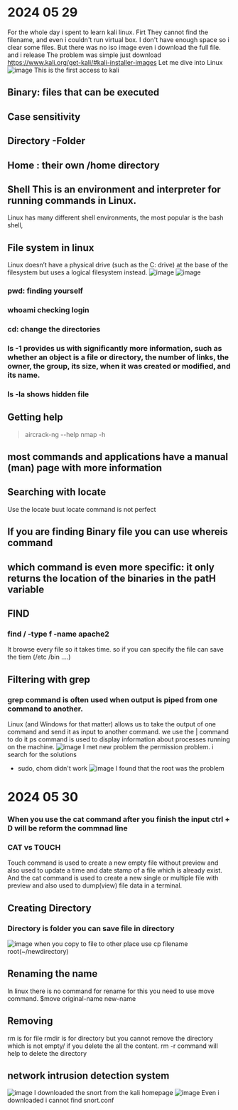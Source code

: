 # 2024 05 29
For the whole day i spent to learn kali linux.
Firt They cannot find the filename, and even i couldn't run virtual box.
I don't have enough space so i clear some files.
But there was no iso image even i download the full file. and i release
The problem was simple just download 
https://www.kali.org/get-kali/#kali-installer-images
Let me dive into Linux
![image](https://github.com/DocodeLee/Learning-cloud/assets/167724096/bdf21f45-2409-4107-9450-017ef30d5c9c)
This is the first access to kali
## Binary: files that can be executed
## Case sensitivity 
## Directory -Folder
## Home : their own /home directory
## Shell This is an environment and interpreter for running commands in Linux.
Linux has many different shell environments, the most popular is the bash shell,

## File system in linux
 Linux doesn’t have a physical drive (such as the C: drive) at the base of the filesystem but uses a logical filesystem instead.
 ![image](https://github.com/DocodeLee/Learning-cloud/assets/167724096/c054105a-e93d-4f80-8584-64c9809956ef)
![image](https://github.com/DocodeLee/Learning-cloud/assets/167724096/ef61a437-12c2-4b51-b0d4-5482b401f882)
### pwd: finding yourself
### whoami checking login
### cd: change the directories
### ls -1 provides us with significantly more information, such as whether an object is a file or directory, the number of links, the owner, the group, its size, when it was created or modified, and its name.
### ls -la shows hidden file
## Getting help
>aircrack-ng --help
>nmap -h
## most commands and applications have a manual (man) page with more information
## Searching with locate
Use the locate buut locate command is not perfect
## If you are finding Binary file you can use whereis command
## which command is even more specific: it only returns the location of the binaries in the patH variable
## FIND
### find / -type f -name apache2
It browse every file so it takes time. so if you can specify the file can save the tiem (/etc /bin ....)
## Filtering with grep
###  grep command is often used when output is piped from one command to another.
Linux (and Windows for that matter) allows us to take the output of one command and send it as input to another command.
we use the | command to do it
 ps command is used to display information about processes running on the machine. 
 ![image](https://github.com/DocodeLee/Learning-cloud/assets/167724096/6b41bca9-4c4c-4e8e-9c98-4fdd39e57a6f)
 I met new problem the permission problem. i search for the solutions
  - sudo, chom didn't work
![image](https://github.com/DocodeLee/Learning-cloud/assets/167724096/239b5825-c1d2-44c4-9657-a0d2d8885591)
I found that the root was the problem
# 2024 05 30
### When you use the cat command after you finish the input ctrl + D will be reform the commnad line
### CAT vs TOUCH
Touch command is used to create a new empty file without preview and also used to update a time and date stamp of a file which is already exist. And the cat command is used to create a new single or multiple file with preview and also used to dump(view) file data in a terminal.
## Creating Directory
### Directory is folder you can save file in directory
![image](https://github.com/DocodeLee/Learning-cloud/assets/167724096/07fe8b73-d70f-424b-8416-463c2c607679)
when you copy to file to other place use cp filename root(~/newdirectory)
## Renaming the name
In linux there is no command for rename for this you need to use move command. $move original-name new-name
## Removing
rm is for file rmdir is for directory
but you cannot remove the directory which is not empty/ if you delete the all the content. rm -r command will help to delete the directory
## network intrusion detection system
![image](https://github.com/DocodeLee/Learning-cloud/assets/167724096/1b0d2912-52a2-4b75-8233-93d200be98c4)
I downloaded the snort from the kali homepage
![image](https://github.com/DocodeLee/Learning-cloud/assets/167724096/e64e84ae-ec97-4510-b77f-0330ba37acee)
Even i downloaded i cannot find snort.conf
